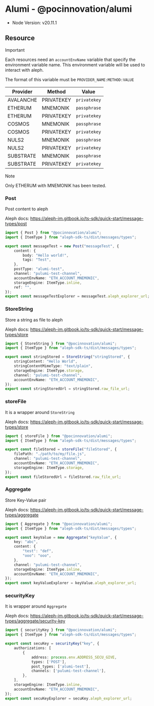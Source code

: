 # Alumi - @pocinnovation/alumi

- Node Version: v20.11.1

## Resource

> [!IMPORTANT]
> Each resources need an `accountEnvName` variable that specify the environment variable name.
> This environment variable will be used to interact with aleph.

The format of this variable must be `PROVIDER_NAME:METHOD:VALUE`

| Provider  | Method     | Value        |
| --------- | ---------- | ------------ |
| AVALANCHE | PRIVATEKEY | `privatekey` |
| ETHERUM   | MNEMONIK   | `passphrase` |
| ETHERUM   | PRIVATEKEY | `privatekey` |
| COSMOS    | MNEMONIK   | `passphrase` |
| COSMOS    | PRIVATEKEY | `privatekey` |
| NULS2     | MNEMONIK   | `passphrase` |
| NULS2     | PRIVATEKEY | `privatekey` |
| SUBSTRATE | MNEMONIK   | `passphrase` |
| SUBSTRATE | PRIVATEKEY | `privatekey` |

> [!NOTE]
> Only ETHERUM with MNEMONIK has been tested.

### Post

Post content to aleph

Aleph docs: <https://aleph-im.gitbook.io/ts-sdk/quick-start/message-types/post>

```ts
import { Post } from "@pocinnovation/alumi";
import { ItemType } from "aleph-sdk-ts/dist/messages/types";

export const messageTest = new Post("messageTest", {
    content: {
        body: "Hello world!",
        tags: "Test",
    },
    postType: "alumi-test",
    channel: "pulumi-test-channel",
    accountEnvName: "ETH_ACCOUNT_MNEMONIC",
    storageEngine: ItemType.inline,
    ref: "",
});
export const messageTestExplorer = messageTest.aleph_explorer_url;
```

### StoreString

Store a string as file to aleph

Aleph docs: <https://aleph-im.gitbook.io/ts-sdk/quick-start/message-types/store>

```ts
import { StoreString } from "@pocinnovation/alumi";
import { ItemType } from "aleph-sdk-ts/dist/messages/types";

export const stringStored = StoreString("stringStored", {
    stringContent: "Hello World",
    stringContentMimeType: "text/plain",
    storageEngine: ItemType.storage,
    channel: "pulumi-test-channel",
    accountEnvName: "ETH_ACCOUNT_MNEMONIC",
});
export const stringStoredUrl = stringStored.raw_file_url;
```

### storeFile

It is a wrapper around `StoreString`

Aleph docs: <https://aleph-im.gitbook.io/ts-sdk/quick-start/message-types/store>

```ts
import { storeFile } from "@pocinnovation/alumi";
import { ItemType } from "aleph-sdk-ts/dist/messages/types";

export const fileStored = storeFile("fileStored", {
    filePath: "./path/to/my/file.js",
    channel: "pulumi-test-channel",
    accountEnvName: "ETH_ACCOUNT_MNEMONIC",
    storageEngine: ItemType.storage,
});
export const fileStoredUrl = fileStored.raw_file_url;
```

### Aggregate

Store Key-Value pair

Aleph docs: <https://aleph-im.gitbook.io/ts-sdk/quick-start/message-types/aggregate>

```ts
import { Aggregate } from "@pocinnovation/alumi";
import { ItemType } from "aleph-sdk-ts/dist/messages/types";

export const keyValue = new Aggregate("keyValue", {
    key: "abc",
    content: {
        "test": "def",
        "ooo": "ooo",
    },
    channel: "pulumi-test-channel",
    storageEngine: ItemType.inline,
    accountEnvName: "ETH_ACCOUNT_MNEMONIC",
});
export const keyValueExplorer = keyValue.aleph_explorer_url;
```

### securityKey

It is wrapper around `Aggregate`

Aleph docs: <https://aleph-im.gitbook.io/ts-sdk/quick-start/message-types/aggregate/security-key>

```ts
import { securityKey } from "@pocinnovation/alumi";
import { ItemType } from "aleph-sdk-ts/dist/messages/types";

export const secuKey = securityKey("key", {
    authorizations: [
        {
            address: process.env.ADDRESS_SECU_GIVE,
            types: ['POST'],
            post_types: ['alumi-test'],
            channels: ['pulumi-test-channel'],
        },
    ],
    storageEngine: ItemType.inline,
    accountEnvName: "ETH_ACCOUNT_MNEMONIC",
});
export const secuKeyExplorer = secuKey.aleph_explorer_url;
```
